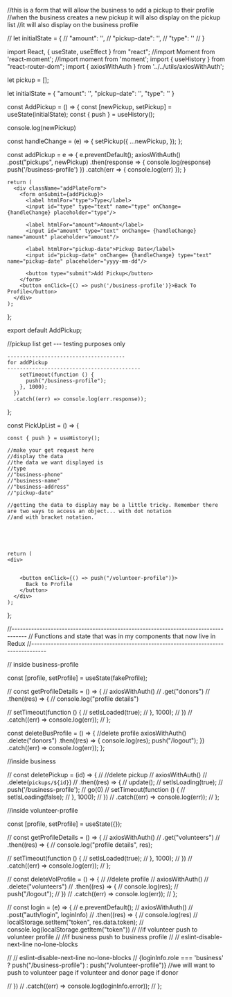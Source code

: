 //this is a form that will allow the business to add a pickup to their profile
//when the business creates a new pickup it will also display on the pickup list 
//it will also display on the business profile


// let initialState = {
//     "amount": '',
//     "pickup-date": '',
//     "type": ''
// }


import React, { useState, useEffect } from "react";
//import Moment from 'react-moment';
//import moment from 'moment';
import { useHistory } from "react-router-dom";
import { axiosWithAuth } from '../../utils/axiosWithAuth';

let pickup = [];

let initialState = {
    "amount": '',
    "pickup-date": '',
    "type": ''
}

const AddPickup = () => {
  const [newPickup, setPickup] = useState(initialState);
  const { push } = useHistory();
  
  console.log(newPickup)
  
  const handleChange = (e) => {
      setPickup({
          ...newPickup,
          <!-- [e.target.name]: e.target.value -->
      });
    };
    
  const addPickup = e => {
      e.preventDefault();
      axiosWithAuth()
      .post("pickups", newPickup)
      .then(response => {
        <!-- pickup = [{...response.data}] -->
        console.log(response)
        push('/business-profile')
      })
      .catch(err => {
        console.log(err)
      });
  }
    
    return (
      <div className="addPlateForm">
        <form onSubmit={addPickup}>
          <label htmlFor="type">Type</label>
          <input id="type" type="text" name="type" onChange= {handleChange} placeholder="type"/>
  
          <label htmlFor="amount">Amount</label>
          <input id="amount" type="text" onChange= {handleChange} name="amount" placeholder="amount"/>
      
          <label htmlFor="pickup-date">Pickup Date</label>
          <input id="pickup-date" onChange= {handleChange} type="text" name="pickup-date" placeholder="yyyy-mm-dd"/>
                   
          <button type="submit">Add Pickup</button>
        </form>
        <button onClick={() => push('/business-profile')}>Back To Profile</button>
      </div>
    );
  };
  
  
    
  export default AddPickup;
  

//pickup list get --- testing purposes only 


    --------------------------------------
    for addPickup 
    -------------------------------------------
        setTimeout(function () {
          push("/business-profile");
        }, 1000);
      })
      .catch((err) => console.log(err.response));
  };



const PickUpList = () => {
  
    const { push } = useHistory();
  
    //make your get request here
    //display the data 
    //the data we want displayed is 
    //type
    //"business-phone"
    //"business-name"
    //"business-address"
    //"pickup-date" 

    //getting the data to display may be a little tricky. Remember there are two ways to access an object... with dot notation
    //and with bracket notation. 
        
    
  
   
  
    return (
    <div> 
        
        
        <button onClick={() => push("/volunteer-profile")}>
          Back to Profile
        </button>
      </div>
    );
  };



  //-----------------------------------------------------------------------------------
  // Functions and state that was in my components that now live in Redux
  //-----------------------------------------------------------------------------------


  // inside business-profile

 const [profile, setProfile] = useState(fakeProfile);

  // const getProfileDetails = () => {
  //   axiosWithAuth()
  //     .get("donors")
  //     .then((res) => {
  //       console.log("profile details")
  <!-- //       setProfile({ address: res.data["business-address"], name: res.data["business-name"], phone: res.data["business-phone"], username: res.data["username"], id: res.data["business-id"] }); -->
  //       setTimeout(function () {
  //         setIsLoaded(true);
  //       }, 1000);
  //     })
  //     .catch((err) => console.log(err));
  // };



const deleteBusProfile = () => {
    //delete profile
    axiosWithAuth()
      .delete("donors")
      .then((res) => {
        console.log(res);
        push("/logout");
      })
      .catch((err) => console.log(err));
  };




  //inside business

  // const deletePickup = (id) => {
  //   //delete pickup
  //   axiosWithAuth()
  //     .delete(`pickups/${id}`)
  //     .then((res) => {
  //       update();
  //       setIsLoading(true);
  //       push('/business-profile');
  //         go(0)
  //       setTimeout(function () {
  //         setIsLoading(false);
  //       }, 1000);
  //     })
  //     .catch((err) => console.log(err));
  // };


  //inside volunteer-profile 

const [profile, setProfile] = useState({});

  // const getProfileDetails = () => {
  //   axiosWithAuth()
  //     .get("volunteers")
  //     .then((res) => {
  //       console.log("profile details", res);
  <!-- //       setProfile({
  //         name: res.data["volunteer-name"],
  //         phone: res.data["volunteer-phone"],
  //         username: res.data["username"],
  //         id: res.data["volunteer-id"],
  //       }); -->
  //       setTimeout(function () {
  //         setIsLoaded(true);
  //       }, 1000);
  //     })
  //     .catch((err) => console.log(err));
  // };


  // const deleteVolProfile = () => {
  //   //delete profile
  //   axiosWithAuth()
  //     .delete("volunteers")
  //     .then((res) => {
  //       console.log(res);
  //       push("/logout");
  //     })
  //     .catch((err) => console.log(err));
  // };


  // const login = (e) => {
//   e.preventDefault();
//   axiosWithAuth()
//     .post("auth/login", loginInfo)
//     .then((res) => {
//       console.log(res)
//       localStorage.setItem("token", res.data.token);
//       console.log(localStorage.getItem("token"))
//       //if volunteer push to volunteer profile
//       //if business push to business profile
//       // eslint-disable-next-line no-lone-blocks
      
//       // eslint-disable-next-line no-lone-blocks
//       {loginInfo.role === 'business' ? push("/business-profile") : push("/volunteer-profile")} //we will want to push to volunteer page if volunteer and donor page if donor
      
//     })
//     .catch((err) => console.log(loginInfo.error));
// };